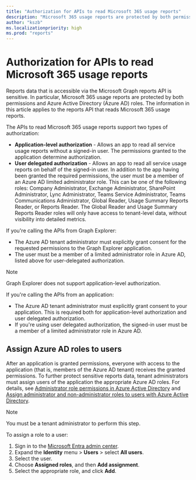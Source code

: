 ```yaml
---
title: "Authorization for APIs to read Microsoft 365 usage reports"
description: "Microsoft 365 usage reports are protected by both permissions and Azure Active Directory (Azure AD) roles. Learn how to assign a role to a user."
author: "kszb"
ms.localizationpriority: high
ms.prod: "reports"
---
```


# Authorization for APIs to read Microsoft 365 usage reports

Reports data that is accessible via the Microsoft Graph reports API is sensitive. In particular, Microsoft 365 usage reports are protected by both permissions and Azure Active Directory (Azure AD) roles. The information in this article applies to the reports API that reads Microsoft 365 usage reports.

The APIs to read Microsoft 365 usage reports support two types of authorization:

- **Application-level authorization** - Allows an app to read all service usage reports without a signed-in user. The permissions granted to the application determine authorization.
- **User delegated authorization** - Allows an app to read all service usage reports on behalf of the signed-in user. In addition to the app having been granted the required permissions, the user must be a member of an Azure AD limited administrator role. This can be one of the following roles: Company Administrator, Exchange Administrator, SharePoint Administrator, Lync Administrator, Teams Service Administrator, Teams Communications Administrator, Global Reader, Usage Summary Reports Reader, or Reports Reader. The Global Reader and Usage Summary Reports Reader roles will only have access to tenant-level data, without visibility into detailed metrics.

If you're calling the APIs from Graph Explorer:

- The Azure AD tenant administrator must explicitly grant consent for the requested permissions to the Graph Explorer application.
- The user must be a member of a limited administrator role in Azure AD, listed above for user-delegated authorization.

> [!NOTE]
> Graph Explorer does not support application-level authorization.

If you're calling the APIs from an application:

- The Azure AD tenant administrator must explicitly grant consent to your application. This is required both for application-level authorization and user delegated authorization.
- If you're using user delegated authorization, the signed-in user must be a member of a limited administrator role in Azure AD.

## Assign Azure AD roles to users

After an application is granted permissions, everyone with access to the application (that is, members of the Azure AD tenant) receives the granted permissions. To further protect sensitive reports data, tenant administrators must assign users of the application the appropriate Azure AD roles. For details, see [Administrator role permissions in Azure Active Directory](/azure/active-directory/active-directory-assign-admin-roles-azure-portal) and [Assign administrator and non-administrator roles to users with Azure Active Directory](/azure/active-directory/active-directory-users-assign-role-azure-portal).

> [!NOTE]
> You must be a tenant administrator to perform this step.

To assign a role to a user:

1. Sign in to the [Microsoft Entra admin center](https://entra.microsoft.com).
2. Expand the **Identity** menu > **Users** > select **All users**.
3. Select the user.
4. Choose **Assigned roles**, and then **Add assignment**.
5. Select the appropriate role, and click **Add**.
